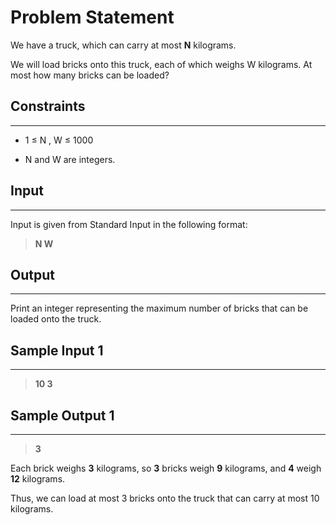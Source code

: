 # Problem Statement
We have a truck, which can carry at most 
**N**
 kilograms.

We will load bricks onto this truck, each of which weighs 
W
 kilograms. At most how many bricks can be loaded?

 ## Constraints
 ---
 * 1
≤
N
,
W
≤
1000

* N
 and 
W
 are integers.

 ## Input
---
Input is given from Standard Input in the following format:

>**N W**

## Output
---
Print an integer representing the maximum number of bricks that can be loaded onto the truck.

## Sample Input 1
---
>**10 3**

## Sample Output 1
----
>**3**

Each brick weighs 
**3**
 kilograms, so 
**3**
 bricks weigh 
**9**
 kilograms, and 
**4**
 weigh 
**12**
 kilograms.

Thus, we can load at most 
3
 bricks onto the truck that can carry at most 
10
 kilograms.
